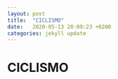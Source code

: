 ```yaml
---
layout: post
title:  "CICLISMO"
date:   2020-05-13 20:09:23 +0200
categories: jekyll update
---
```


# CICLISMO
